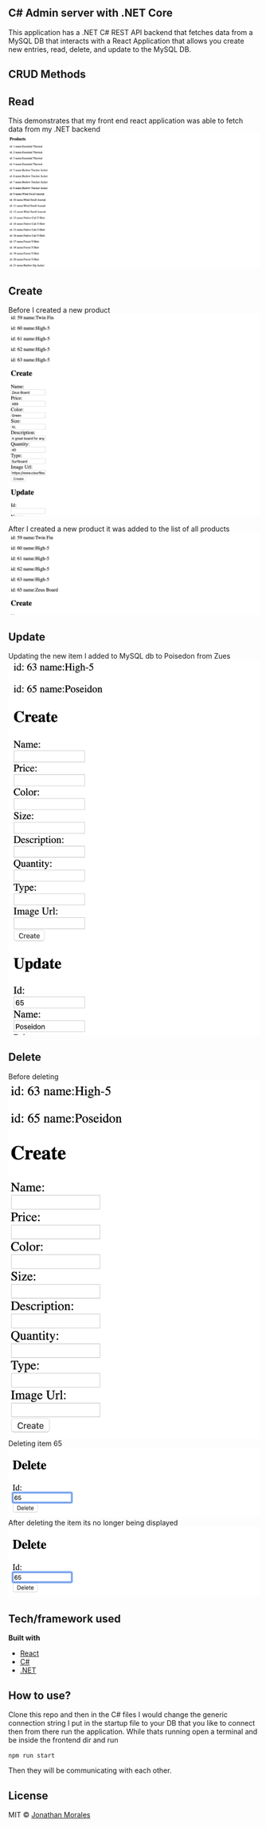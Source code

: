 ## C# Admin server with .NET Core
This application has a .NET C# REST API backend that fetches data from a MySQL DB that interacts with a React Application that allows you create new entries, read, delete, and update to the MySQL DB.
 
## CRUD Methods

## Read
This demonstrates that my front end react application was able to fetch data from my .NET backend
![Read screenshot](frontend/screenshots/Read.png)

## Create
Before I created a new product
![Create screenshot](frontend/screenshots/Create-Before.png)

After I created a new product it was added to the list of all products
![Create screenshot](frontend/screenshots/Create-After.png)

## Update
Updating the new item I added to MySQL db to Poisedon from Zues 
![Update screenshot](frontend/screenshots/Update.png)

## Delete
Before deleting 
![Delete Screenshot](frontend/screenshots/Delete-Before.png)
Deleting item 65
![Delete Screenshot](frontend/screenshots/Delete.png)
After deleting the item its no longer being displayed
![Delete Screenshot](frontend/screenshots/Delete.png)

## Tech/framework used

<b>Built with</b>
- [React](https://reactjs.org/)
- [C#](https://docs.microsoft.com/en-us/dotnet/csharp/)
- [.NET](https://docs.microsoft.com/en-us/dotnet/)

## How to use?
Clone this repo and then in the C# files I would change the generic connection string I put in the startup file to your DB that you like to connect then from there run the application. While thats running open a terminal and be inside the frontend dir and run 
```
npm run start
```
Then they will be communicating with each other.

## License

MIT © [Jonathan Morales]()

